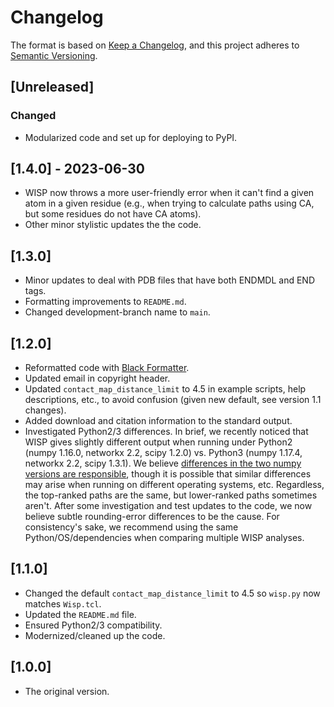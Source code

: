 # Changelog

The format is based on [Keep a Changelog](https://keepachangelog.com/en/1.1.0/), and this project adheres to [Semantic Versioning](https://semver.org/spec/v2.0.0.html).

## [Unreleased]

### Changed

- Modularized code and set up for deploying to PyPI.

## [1.4.0] - 2023-06-30

- WISP now throws a more user-friendly error when it can't find a given atom in a given residue (e.g., when trying to calculate paths using CA, but some residues do not have CA atoms).
- Other minor stylistic updates the the code.

## [1.3.0]

- Minor updates to deal with PDB files that have both ENDMDL and END tags.
- Formatting improvements to `README.md`.
- Changed development-branch name to `main`.

## [1.2.0]

- Reformatted code with [Black Formatter](https://github.com/psf/black).
- Updated email in copyright header.
- Updated `contact_map_distance_limit` to 4.5 in example scripts, help descriptions, etc., to avoid confusion (given new default, see version 1.1 changes).
- Added download and citation information to the standard output.
- Investigated Python2/3 differences.
  In brief, we recently noticed that WISP gives slightly different output when running under Python2 (numpy 1.16.0, networkx 2.2, scipy 1.2.0) vs. Python3 (numpy 1.17.4, networkx 2.2, scipy 1.3.1).
  We believe [differences in the two numpy versions are responsible](https://numpy.org/doc/stable/release/1.17.0-notes.html#float16-subnormal-rounding), though it is possible that similar differences may arise when running on different operating systems, etc.
  Regardless, the top-ranked paths are the same, but lower-ranked paths sometimes aren't.
  After some investigation and test updates to the code, we now believe subtle rounding-error differences to be the cause.
  For consistency's sake, we recommend using the same Python/OS/dependencies when comparing multiple WISP analyses.

## [1.1.0]

- Changed the default `contact_map_distance_limit` to 4.5 so `wisp.py` now matches `Wisp.tcl`.
- Updated the `README.md` file.
- Ensured Python2/3 compatibility.
- Modernized/cleaned up the code.

## [1.0.0]

- The original version.
